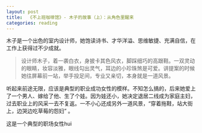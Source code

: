 ```yaml
---
layout: post
title:  《不上班咖啡馆》- 木子的故事（上）：从角色里醒来 
categories: reading
---
```


木子是一个出色的室内设计师，她饱读诗书、才华洋溢、思维敏捷、充满自信，在工作上获得过不少成就。

> 设计师木子，着一袭白衣，身披卡其色风衣，脚踩细巧的高跟鞋。一双灵动的眼睛，妆容淡雅，眼线勾出灵气，耳边的小珍珠煞是可爱。讲提案的时候她往屏幕前一站，举手投足间，专业又亲切，本身就是一道风景。

听起来前途无限，应该是典型的职业成功女性的模样。不知怎么搞的，后来她爱上了一个男人、嫁给了他、生了个娃。因为娃还小，她决定退居二线成为家庭主妇，过去职业上的风采一去不复返。一不小心还成另外一道风景，“穿着拖鞋，站大街上，边哭边吃草莓的怨妇” 。

这是一个典型的职场女性hui
<!--stackedit_data:
eyJoaXN0b3J5IjpbNDk4NDIwODVdfQ==
-->